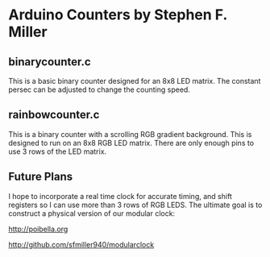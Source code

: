 Arduino Counters by Stephen F. Miller
=====================

binarycounter.c 
---------------

This is a basic binary counter designed for an 8x8 LED matrix. The constant
persec can be adjusted to change the counting speed.


rainbowcounter.c
----------------

This is a binary counter with a scrolling RGB gradient background. 
This is designed to run on an 8x8 RGB LED matrix. There are only
enough pins to use 3 rows of the LED matrix.

Future Plans
---------------

I hope to incorporate a real time clock for accurate timing, and shift registers so I can use more than 3 rows of RGB LEDS.
The ultimate goal is to construct a physical version of our modular clock:

http://poibella.org

http://github.com/sfmiller940/modularclock
